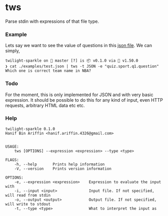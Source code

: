 # tws

Parse stdin with expressions of that file type.

### Example

Lets say we want to see the value of questions in this [json file](./examples/test.json). We can simply,

```
twilight-sparkle on  master [?] is 📦 v0.1.0 via 🦀 v1.50.0
❯ cat ./examples/test.json | tws -t JSON -e "quiz.sport.q1.question"
Which one is correct team name in NBA?
```

### Todo

For the moment, this is only implemented for JSON and with very basic expression. It should be possible to do this for any kind of input, even HTTP requests, arbitrary HTML data etc etc.

### Help

```
twilight-sparkle 0.1.0
Hanif Bin Ariffin <hanif.ariffin.4326@gmail.com>


USAGE:
    tws [OPTIONS] --expression <expression> --type <type>

FLAGS:
    -h, --help       Prints help information
    -V, --version    Prints version information

OPTIONS:
    -e, --expression <expression>    Expression to evaluate the input with
    -i, --input <input>              Input file. If not specified, will read from stdin
    -o, --output <output>            Output file. If not specified, will write to stdout
    -t, --type <type>                What to interpret the input as
```
